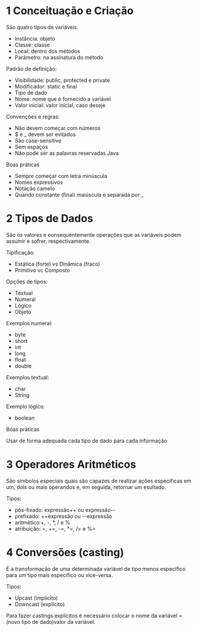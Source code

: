 # **1 Conceituação e Criação**

São quatro tipos de variáveis:

- Instância: objeto
- Classe: classe
- Local: dentro dos métodos
- Parâmetro: na assinatura do método

Padrão de definição:

- Visibilidade: public, protected e private
- Modificador: static e final
- Tipo de dado
- Nome: nome que é fornecido a variável
- Valor inicial: valor inicial, caso deseje

Convenções e regras:

- Não devem começar com números
- $ e _ devem ser evitados
- São case-sensitive
- Sem espaços
- Não pode ser as palavras reservadas Java



Boas práticas

- Sempre começar com letra minúscula
- Nomes expressivos
- Notação camelo
- Quando constante (final) maiúscula e separada por _

# **2 Tipos de Dados**

São os valores e consequentemente operações que as variáveis podem assumir e sofrer, respectivamente.

Tipificação:

- Estática (forte) vs Dinâmica (fraco)
- Primitivo vc Composto

Opções de tipos:

- Textual
- Numeral
- Lógico
- Objeto

Exemplos numeral:

- byte
- short
- int
- long
- float
- double

Exemplos textual:

- char
- String

Exemplo lógico:

- boolean

Boas práticas

Usar de forma adequada cada tipo de dado para cada informação

# **3 Operadores Aritméticos**

São símbolos especiais quais são capazes de realizar ações específicas em um, dois ou mais operandos e, em seguida, retornar um esultado.

Tipos:

- pós-fixado: expressão++ ou expressão--
- prefixado: ++expressão ou --expressão
- aritmético:+, -, *, / e %
- atribuição: =, +=, -=, *=, /= e %=



# **4 Conversões (casting)**

É a transformação de uma determinada variável de tipo menos específico para um tipo mais específico ou vice-versa.

Tipos:

- Upcast (implícito)
- Downcast (explícito)



 Para fazer castings explícitos é necessário colocar o nome da variável = (novo tipo de dado)valor da variável.